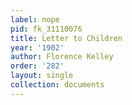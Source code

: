 ```yaml
---
label: nope
pid: fk_31110076
title: Letter to Children
year: '1902'
author: Florence Kelley
order: '282'
layout: single
collection: documents
---
```

